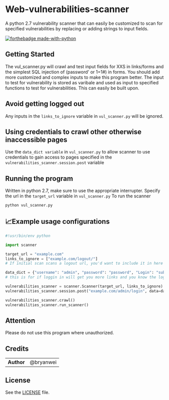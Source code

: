 # Web-vulnerabilities-scanner
A python 2.7 vulnerability scanner that can easily be customized to scan for specified vulnerabilities by replacing or adding strings to input fields. 

[![forthebadge made-with-python](http://ForTheBadge.com/images/badges/made-with-python.svg)](https://www.python.org/)

## Getting Started
The vul_scanner.py will crawl and test input fields for XXS in links/forms and the simplest SQL injection of (password' or 1=1#) in forms. You should add more customized and complex inputs to make this program better. The input to test for vulnerability is stored as varibale and used as input to specified functions to test for vulnerabilities. This can easily be built upon. 

## Avoid getting logged out
Any inputs in the ```links_to_ignore``` variable in ```vul_scanner.py``` will be ignored. 

## Using credentials to crawl other otherwise inaccessible pages
Use the ```data_dict variable``` in ```vul_scanner.py``` to allow scanner to use credentials to gain access to pages specified in the ```vulnerabilities_scanner.session.post``` variable

## Running the program
Written in python 2.7, make sure to use the appropriate interrupter.
Specify the url in the ```target_url``` variable in ```vul_scanner.py```
To run the scanner
```bash
python vul_scanner.py
```

## 📈Example usage configurations
```python
#!usr/bin/env python

import scanner

target_url = "example.com"
links_to_ignore = ["example.com/logout/"]
# If initial scan scans a logout url, you'd want to include it in here so that you dont lose the post session

data_dict = {"username": "admin", "password": "password", "Login": "submit"}
# this is for if loggin in will get you more links and you know the login info

vulnerabilities_scanner = scanner.Scanner(target_url, links_to_ignore)
vulnerabilities_scanner.session.post("example.com/admin/login", data=data_dict) # this is the link to which the scanner will login and store as post

vulnerabilities_scanner.crawl()
vulnerabilities_scanner.run_scanner()
```

## Attention
Please do not use this program where unauthorized.

## Credits

|                                      |             |
| ------------------------------------ | ----------- |
| **Author**                           | @bryanwei   |

## License
See the [LICENSE](https://github.com/bryanweielio/Web-vulnerabilities-scanner/blob/master/LICENSE) file.
